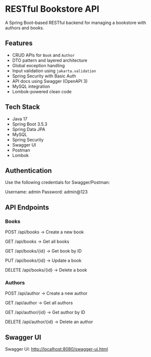 #  RESTful Bookstore API

A Spring Boot–based RESTful backend for managing a bookstore with authors and books.

## Features

- CRUD APIs for `Book` and `Author`
- DTO pattern and layered architecture
- Global exception handling
- Input validation using `jakarta.validation`
- Spring Security with Basic Auth
- API docs using Swagger (OpenAPI 3)
- MySQL integration
- Lombok-powered clean code

##  Tech Stack

- Java 17
- Spring Boot 3.5.3
- Spring Data JPA
- MySQL
- Spring Security
- Swagger UI
- Postman
- Lombok

## Authentication

Use the following credentials for Swagger/Postman:

Username: admin
Password: admin@123

## API Endpoints

### Books

POST /api/books → Create a new book

GET /api/books → Get all books

GET /api/books/{id} → Get book by ID

PUT /api/books/{id} → Update a book

DELETE /api/books/{id} → Delete a book

### Authors


POST /api/author → Create a new author

GET /api/author → Get all authors

GET /api/author/{id} → Get author by ID

DELETE /api/author/{id} → Delete an author


## Swagger UI

Swagger UI: [http://localhost:8080/swagger-ui.html](http://localhost:8080/swagger-ui.html)
